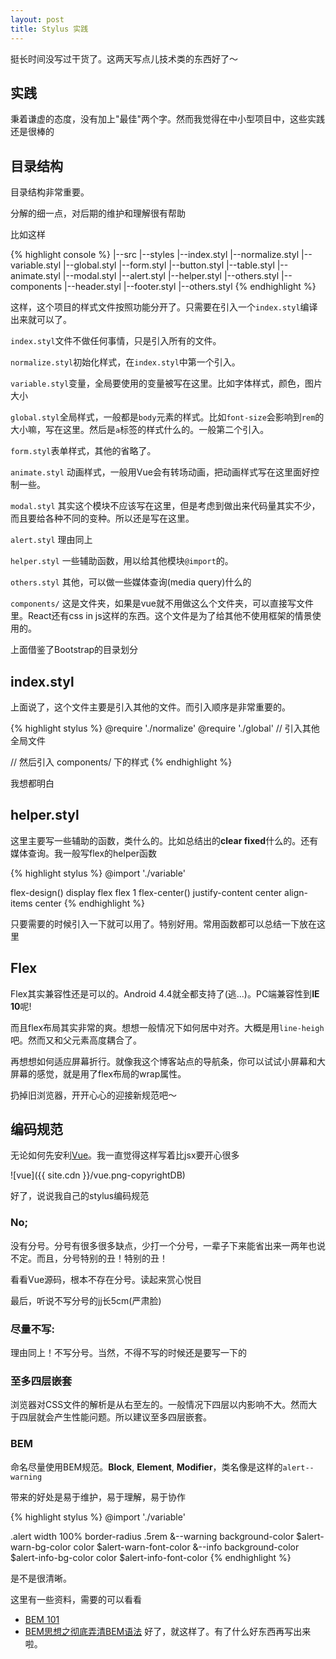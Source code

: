 ```yaml
---
layout: post
title: Stylus 实践
---
```


挺长时间没写过干货了。这两天写点儿技术类的东西好了～

## 实践

秉着谦虚的态度，没有加上"最佳"两个字。然而我觉得在中小型项目中，这些实践还是很棒的

## 目录结构

目录结构非常重要。

分解的细一点，对后期的维护和理解很有帮助

比如这样

{% highlight console %}
|--src
    |--styles
        |--index.styl
        |--normalize.styl
        |--variable.styl
        |--global.styl
        |--form.styl
        |--button.styl
        |--table.styl
        |--animate.styl
        |--modal.styl
        |--alert.styl
        |--helper.styl
        |--others.styl
        |--components
            |--header.styl
            |--footer.styl
            |--others.styl
{% endhighlight %}

这样，这个项目的样式文件按照功能分开了。只需要在引入一个`index.styl`编译出来就可以了。

`index.styl`文件不做任何事情，只是引入所有的文件。

`normalize.styl`初始化样式，在`index.styl`中第一个引入。

`variable.styl`变量，全局要使用的变量被写在这里。比如字体样式，颜色，图片大小

`global.styl`全局样式，一般都是`body`元素的样式。比如`font-size`会影响到`rem`的大小嘛，写在这里。然后是`a`标签的样式什么的。一般第二个引入。

`form.styl`表单样式，其他的省略了。

`animate.styl` 动画样式，一般用Vue会有转场动画，把动画样式写在这里面好控制一些。

`modal.styl` 其实这个模块不应该写在这里，但是考虑到做出来代码量其实不少，而且要给各种不同的变种。所以还是写在这里。

`alert.styl` 理由同上

`helper.styl` 一些辅助函数，用以给其他模块`@import`的。

`others.styl` 其他，可以做一些媒体查询(media query)什么的

`components/` 这是文件夹，如果是vue就不用做这么个文件夹，可以直接写文件里。React还有css in js这样的东西。这个文件是为了给其他不使用框架的情景使用的。

上面借鉴了Bootstrap的目录划分

## index.styl

上面说了，这个文件主要是引入其他的文件。而引入顺序是非常重要的。

{% highlight stylus %}
@require './normalize'
@require './global'
// 引入其他全局文件

// 然后引入 components/ 下的样式
{% endhighlight %}

我想都明白

## helper.styl

这里主要写一些辅助的函数，类什么的。比如总结出的**clear fixed**什么的。还有媒体查询。我一般写flex的helper函数

{% highlight stylus %}
@import './variable'

flex-design()
    display flex
    flex 1
flex-center()
    justify-content center
    align-items center
{% endhighlight %}

只要需要的时候引入一下就可以用了。特别好用。常用函数都可以总结一下放在这里

## Flex

Flex其实兼容性还是可以的。Android 4.4就全都支持了(逃...)。PC端兼容性到**IE 10**呢!

而且flex布局其实非常的爽。想想一般情况下如何居中对齐。大概是用`line-heigh`吧。然而又和父元素高度耦合了。

再想想如何适应屏幕折行。就像我这个博客站点的导航条，你可以试试小屏幕和大屏幕的感觉，就是用了flex布局的wrap属性。

扔掉旧浏览器，开开心心的迎接新规范吧～

## 编码规范

无论如何先安利[Vue](http://vuejs.org)。我一直觉得这样写着比jsx要开心很多

![vue]({{ site.cdn }}/vue.png-copyrightDB)

好了，说说我自己的stylus编码规范

### No;

没有分号。分号有很多很多缺点，少打一个分号，一辈子下来能省出来一两年也说不定。而且，分号特别的丑！特别的丑！

看看Vue源码，根本不存在分号。读起来赏心悦目

最后，听说不写分号的jj长5cm(严肃脸)

### 尽量不写:

理由同上！不写分号。当然，不得不写的时候还是要写一下的

### 至多四层嵌套

浏览器对CSS文件的解析是从右至左的。一般情况下四层以内影响不大。然而大于四层就会产生性能问题。所以建议至多四层嵌套。

### BEM

命名尽量使用BEM规范。**Block**, **Element**, **Modifier**，类名像是这样的`alert--warning`

带来的好处是易于维护，易于理解，易于协作

{% highlight stylus %}
@import './variable'

.alert
    width 100%
    border-radius .5rem
    &--warning
        background-color $alert-warn-bg-color
        color $alert-warn-font-color
    &--info
        background-color $alert-info-bg-color
        color $alert-info-font-color
{% endhighlight %}

是不是很清晰。

这里有一些资料，需要的可以看看

* [BEM 101](https://css-tricks.com/bem-101/)
* [BEM思想之彻底弄清BEM语法](http://www.w3cplus.com/css/mindbemding-getting-your-head-round-bem-syntax.html)
好了，就这样了。有了什么好东西再写出来啦。

